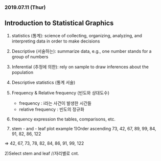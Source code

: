 ### 2019.07.11 (Thur)

## Introduction to Statistical Graphics

1. statistics (통계): science of collecting, organizing, analyzing, and interpreting data in order to make decisions

2. Descriptive (서술하는): summarize data, e.g., one number stands for a group of numbers

3. Inferential (추정에 의한): rely on sample to draw inferences about the population

4. Descriptive statistics (통계 서술)

5. Frequency & Relative frequency (빈도와 상대도수)
    - frequency : i라는 사건이 발생한 시간들
    - relative frequency : 빈도의 정규화

6. frequency expression the tables, comparisons, etc.

7. stem - and - leaf plot example
1)Order ascending
73, 42, 67, 89, 99, 84, 91, 82, 86, 122

=> 42, 67, 73, 78, 82, 84, 86, 91, 99, 122

2)Select stem and leaf
//자리별로 cnt.
